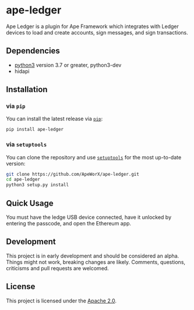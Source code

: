 # ape-ledger

Ape Ledger is a plugin for Ape Framework which integrates with Ledger devices 
to load and create accounts, sign messages, and sign transactions.

## Dependencies

* [python3](https://www.python.org/downloads) version 3.7 or greater, python3-dev
* hidapi

## Installation

### via `pip`

You can install the latest release via [`pip`](https://pypi.org/project/pip/):

```bash
pip install ape-ledger
```

### via `setuptools`

You can clone the repository and use [`setuptools`](https://github.com/pypa/setuptools) for the most up-to-date version:

```bash
git clone https://github.com/ApeWorX/ape-ledger.git
cd ape-ledger
python3 setup.py install
```

## Quick Usage

You must have the ledge USB device connected, have it unlocked by entering the passcode, and open the Ethereum app.

## Development

This project is in early development and should be considered an alpha.
Things might not work, breaking changes are likely.
Comments, questions, criticisms and pull requests are welcomed.

## License

This project is licensed under the [Apache 2.0](LICENSE).
